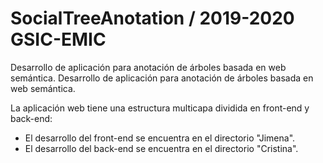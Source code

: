 # SocialTreeAnotation / 2019-2020 GSIC-EMIC
Desarrollo de aplicación para anotación de árboles basada en web semántica.
Desarrollo de aplicación para anotación de árboles basada en web semántica.

La aplicación web tiene una estructura multicapa dividida en front-end y back-end:
  - El desarrollo del front-end se encuentra en el directorio "Jimena".
  - El desarrollo del back-end se encuentra en el directorio "Cristina".
